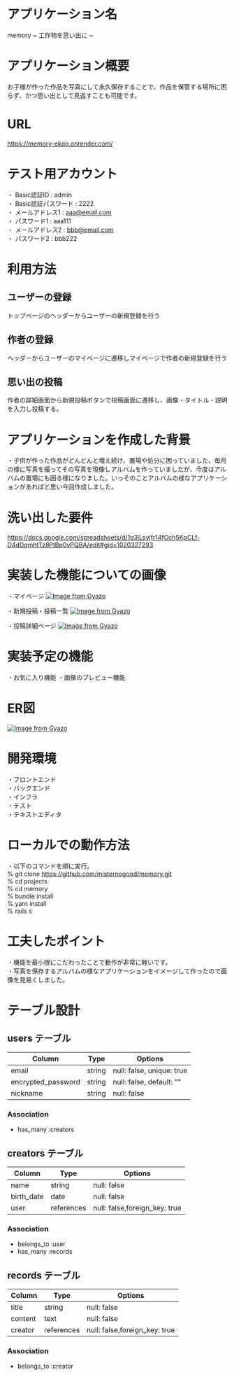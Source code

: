 # アプリケーション名
memory ~ 工作物を思い出に ~
# アプリケーション概要
お子様が作った作品を写真にして永久保存することで、作品を保管する場所に困らず、かつ思い出として見返すことも可能です。
# URL
https://memory-ekqq.onrender.com/
# テスト用アカウント
・ Basic認証ID : admin<br>
・ Basic認証パスワード : 2222<br>
・ メールアドレス1 : aaa@email.com<br>
・ パスワード1 : aaa111<br>
・ メールアドレス2 : bbb@email.com<br>
・ パスワード2 : bbb222<br>
# 利用方法
## ユーザーの登録
トップページのヘッダーからユーザーの新規登録を行う
## 作者の登録
ヘッダーからユーザーのマイページに遷移しマイページで作者の新規登録を行う
## 思い出の投稿
作者の詳細画面から新規投稿ボタンで投稿画面に遷移し、画像・タイトル・説明を入力し投稿する。
# アプリケーションを作成した背景
・子供が作った作品がどんどんと増え続け、置場や処分に困っていました。毎月の様に写真を撮ってその写真を現像しアルバムを作っていましたが、今度はアルバムの置場にも困る様になりました。いっそのことアルバムの様なアプリケーションがあればと思い今回作成しました。
# 洗い出した要件
https://docs.google.com/spreadsheets/d/1g3lLsvjfr14fOch5KpCLf-D4dDqmhtTz8PtBp0vPQBA/edit#gid=1020327293
# 実装した機能についての画像
・マイページ
[![Image from Gyazo](https://i.gyazo.com/700e36d91e8da69794a5cea76bcf9308.jpg)](https://gyazo.com/700e36d91e8da69794a5cea76bcf9308)

・新規投稿・投稿一覧
[![Image from Gyazo](https://i.gyazo.com/4040165f6c44e4328895d269da874bea.gif)](https://gyazo.com/4040165f6c44e4328895d269da874bea)

・投稿詳細ページ
[![Image from Gyazo](https://i.gyazo.com/6e640812550da063cc2ce25426b80629.jpg)](https://gyazo.com/6e640812550da063cc2ce25426b80629)
# 実装予定の機能
・お気に入り機能
・画像のプレビュー機能
# ER図
[![Image from Gyazo](https://i.gyazo.com/f516205f34730c3d6b043f0228529416.png)](https://gyazo.com/f516205f34730c3d6b043f0228529416)
# 開発環境
・フロントエンド  
・バックエンド  
・インフラ  
・テスト  
・テキストエディタ  
# ローカルでの動作方法
・以下のコマンドを順に実行。  
% git clone https://github.com/misternogood/memory.git  
% cd projects  
% cd memory  
% bundle install  
% yarn install  
% rails s
# 工夫したポイント
・機能を最小限にこだわったことで動作が非常に軽いです。  
・写真を保存するアルバムの様なアプリケーションをイメージして作ったので画像を見易くしました。
# テーブル設計

## users テーブル

| Column             | Type         | Options                        |
| ------------------ | ------------ | ------------------------------ |
| email              | string       | null: false, unique: true      |
| encrypted_password | string       | null: false, default: ""       |
| nickname           | string       | null: false                    |

### Association

- has_many :creators

## creators テーブル

| Column                 | Type         | Options                        |
| ---------------------- | ------------ | ------------------------------ |
| name                   | string       | null: false                    |
| birth_date             | date         | null: false                    |
| user                   | references   | null: false,foreign_key: true  |

### Association

- belongs_to :user
- has_many :records

## records テーブル

| Column                 | Type         | Options                        |
| ---------------------- | ------------ | ------------------------------ |
| title                  | string       | null: false                    |
| content                | text         | null: false                    |
| creator                | references   | null: false,foreign_key: true  |

### Association

- belongs_to :creator